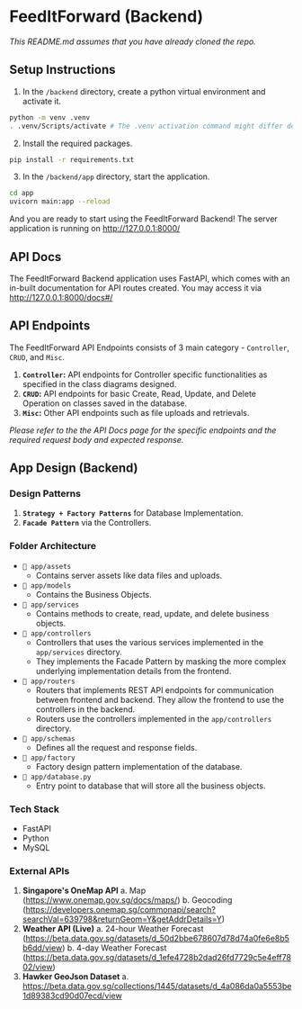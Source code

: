 # FeedItForward (Backend)

_This README.md assumes that you have already cloned the repo._

## Setup Instructions

1. In the `/backend` directory, create a python virtual environment and activate it.

```bash
python -m venv .venv
. .venv/Scripts/activate # The .venv activation command might differ depending on your operating system
```

2. Install the required packages.

```bash
pip install -r requirements.txt
```

3. In the `/backend/app` directory, start the application.

```bash
cd app
uvicorn main:app --reload
```

And you are ready to start using the FeedItForward Backend! The server application is running on http://127.0.0.1:8000/

## API Docs

The FeedItForward Backend application uses FastAPI, which comes with an in-built documentation for API routes created. You may access it via http://127.0.0.1:8000/docs#/

## API Endpoints

The FeedItForward API Endpoints consists of 3 main category - `Controller`, `CRUD`, and `Misc`.

1. **`Controller`:** API endpoints for Controller specific functionalities as specified in the class diagrams designed.
2. **`CRUD`:** API endpoints for basic Create, Read, Update, and Delete Operation on classes saved in the database.
3. **`Misc`:** Other API endpoints such as file uploads and retrievals.

_Please refer to the the API Docs page for the specific endpoints and the required request body and expected response._

## App Design (Backend)

### Design Patterns

1. **`Strategy + Factory Patterns`** for Database Implementation.
2. **`Facade Pattern`** via the Controllers.

### Folder Architecture

- `📁 app/assets`
  - Contains server assets like data files and uploads.
- `📁 app/models`
  - Contains the Business Objects.
- `📁 app/services`
  - Contains methods to create, read, update, and delete business objects.
- `📁 app/controllers`
  - Controllers that uses the various services implemented in the `app/services` directory.
  - They implements the Facade Pattern by masking the more complex underlying implementation details from the frontend.
- `📁 app/routers`
  - Routers that implements REST API endpoints for communication between frontend and backend. They allow the frontend to use the controllers in the backend.
  - Routers use the controllers implemented in the `app/controllers` directory.
- `📁 app/schemas`
  - Defines all the request and response fields.
- `📁 app/factory`
  - Factory design pattern implementation of the database.
- `📁 app/database.py`
  - Entry point to database that will store all the business objects.

### Tech Stack

- FastAPI
- Python
- MySQL

### External APIs

1. **Singapore's OneMap API**
   a. Map (https://www.onemap.gov.sg/docs/maps/)
   b. Geocoding (https://developers.onemap.sg/commonapi/search?searchVal=639798&returnGeom=Y&getAddrDetails=Y)
2. **Weather API (Live)**
   a. 24-hour Weather Forecast (https://beta.data.gov.sg/datasets/d_50d2bbe678607d78d74a0fe6e8b5b6dd/view)
   b. 4-day Weather Forecast (https://beta.data.gov.sg/datasets/d_1efe4728b2dad26fd7729c5e4eff7802/view)
3. **Hawker GeoJson Dataset**
   a. https://beta.data.gov.sg/collections/1445/datasets/d_4a086da0a5553be1d89383cd90d07ecd/view
